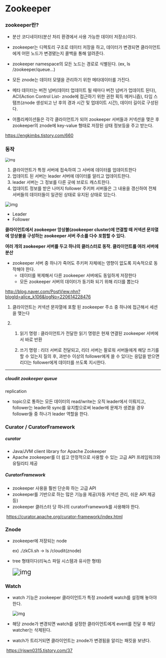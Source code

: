 # Zookeeper

### zookeeper란?

- 분산 코디네이터(분산 처리 환경에서 사용 가능한 데이터 저장소)이다.

- zookeeper는 디렉토리 구조로 데이터 저장을 하고, 데이터가 변경되면 클라이언트에게 어떤 노드가 변경됐는지 콜백을 통해 알려준다.

- zookeeper namespace의 모든 노드는 경로로 식별된다.  (ex, ls /zookeeper/queue...)

- 모든 znode는 데이터 모델을 관리하기 위한 메타데이터를 가진다.
- 메타 데이터는 버전 넘버(데이터 업데이트 될 때마다 버전 넘버가 업데이트 된다), ACI(Action Control List- znode에 접근하기 위한 권한 획득 메커니즘), 타임 스탬프(znode 생성되고 난 후의 경과 시간 및 업데이트 시간), 데이터 길이로 구성된다.
- 어플리케이션들은 각각 클라이언트가 되어 zookeeper 서버들과 커넥션을 맺은 후 zookeeper의 znode에 key-value 형태로 저장된 상태 정보등을 주고 받는다.

https://engkimbs.tistory.com/660



### 동작

<img src="https://lh3.googleusercontent.com/YMDbUbiFaNv2Vtvvm45RjTGoxyiJGtq8gyh0RpUW5_DDU0VfCtKtXdsFVLT8gSThPEhNyAHF2sAcX9zRq8Le7_QR3kXSNZ7kkINByQIv8TwAsVIYYHfj27XFXRf_HN4-EmrgdUbS" alt="img" style="zoom:80%;" />

1. 클라이언트가 특정 서버에 접속하여 그 서버에 데이터를 업데이트한다
2. 업데이트 된 서버는 leader 서버에 데이터를 알리고 업데이트한다.
3. leader 서버는 그 정보를 다른 곳에 브로드 캐스트한다.
4. 업데이트 정보를 받은 나머지 follower 주키퍼 서버들은 그 내용을 갱신하여 전체 서버들의 데이터들이 일관된 상태로 유지된 상태로 있는다.

![img](https://lh6.googleusercontent.com/uGLJmgCknhwt5Y7g7Dubb9PdB0ICn466eoQG76V4BoKwQ_vmyN6Qrk9w1nBQtv_QA1G-hF_shplAMhC86lIcTVTBEDA1knET0EowWEKYQKi-GhoOhXXtUgeTP-JXwoLP-m0vBRLm)

- Leader
- Follower



**클라이언트에서 zookeeper 앙상블(zookeeper cluster)에 연결할 때 커넥션 문자열에 앙상블을 구성하는 zookeeper 서버 주소를 다수 포함할 수 있다.**

**여러 개의 zookeeper 서버를 두고 하나의 클러스터로 동작. 클라이언트를 여러 서버에 분산**

- zookeeper 서버 중 하나가 죽어도 주키퍼 자체에는 영향이 없도록 지속적으로 동작해야 한다.
  - 데이터를 복제해서 다른 zookeeper 서버에도 동일하게 저장한다
  - 모든 zookeeper 서버의 데이터가 동기화 되기 위해 리더를 뽑는다

http://blog.naver.com/PostView.nhn?blogId=alice_k106&logNo=220614228476



1. 클라이언트는 커넥션 문자열에 포함 된 zookeeper 주소 중 하나에 접근해서 세션을 맺는다

2. 1) 읽기 명령 : 클라이언트가 전달한 읽기 명령은 현재 연결된 zookeeper 서버에서 바로 반환

   2) 쓰기 명령 : 리더 서버로 전달되고, 리더 서버는 팔로워 서버들에게 해당 쓰기를 할 수 있는지 질의 후, 과반수 이상의 follower에게 쓸 수 있다는 응답을 받으면 리더는 follower에게 데이터를 쓰도록 지시한다.



------

##### cloudit zookeeper queue

replication

- topic으로 통하는 모든 데이터의 read/write는 오직 leader에서 이뤄지고, follower는 leader와 sync를 유지함으로써 leader에 문제가 생겼을 경우 follower들 중 하나가 leader 역할을 한다.



### Curator / CuratorFramework

##### curator

- Java/JVM client library for Apache Zookeeper
- Apache zookeeper를 더 쉽고 안정적으로 사용할 수 있는 고급 API 프레임워크와 유틸리티 제공

##### CuratorFramework

- zookeeper 사용을 훨씬 단순화 하는 고급 API
- zookeeper를 기반으로 하는 많은 기능을 제공(자동 커넥션 관리, 쉬운 API 제공 등) 
- zookeeper 클러스터 당 하나의 curatorFramework를 사용해야 한다.

​    https://curator.apache.org/curator-framework/index.html



### Znode

- zookeeper에 저장되는 node

  ex) ./zkCli.sh  ->  ls /cloudit(znode)

- tree 형태이다(리눅스 파일 시스템과 유사한 형태)

  <img src="https://lh5.googleusercontent.com/r4lyJ8ToZP5_hmL1QSfUc2K4TBBGcOpxAbPgMy7c7onFT47nIIUkYa1yFnTLpTuxIRynXAvKs9VfUCP3oSZ6ly7DEmPilvSvDWDf6fdMl6_Y3vY-fgmp3hGB7DNhI72hMPwm4K2w" alt="img" style="zoom:150%;" />





### Watch

- watch 기능은 zookeeper 클라이언트가 특정 znode에 watch를 설정해 놓아야 한다.

  ![img](https://lh3.googleusercontent.com/EqRfvFN9DmgKn7nDec0bVU4D3KaMHYc6Q9NHU9C5jMPpn2b5_NHtAcuiOozyXxGhR0Qgg1J2YhmOgFkZPnKz7NST8jVR9EEEdgn_3vL_Bj2LTH9dl_gN73wfmEDlAfG3Mm1p-aud)

- 해당 znode가 변경되면 watch를 설정한 클라이언트에게 event를 전달 후 해당 watcher는 삭제된다.

- watch가 트리거되면 클라이언트는 znode가 변경됨을 알리는 패킷을 보낸다.

​       https://rjswn0315.tistory.com/37